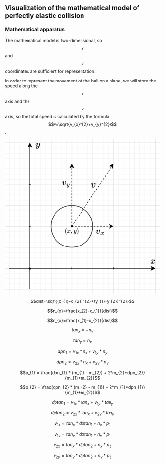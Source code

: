 ## Visualization of the mathematical model of perfectly elastic collision

### Mathematical apparatus

The mathematical model is two-dimensional, so $$x$$ and $$y$$ coordinates are sufficient for representation.

In order to represent the movement of the ball on a plane, we will store the speed along the $$x$$ axis and the $$y$$ axis, so the total speed is calculated by the formula $$v=\sqrt{v_{x}^{2}+v_{y}^{2}}$$.

![img](img/ball_representation.png)

$$dist=\sqrt{(x_{1}-x_{2})^{2}+(y_{1}-y_{2})^{2}}$$

$$n_{x}=\frac{x_{2}-x_{1}}{dist}$$

$$n_{x}=\frac{x_{1}-x_{2}}{dist}$$

$$tan_{x}=-n_{y}$$

$$tan_{y}=n_{x}$$

$$dpn_{1}=v_{1x}*n_{x}+v_{1y}*n_{y}$$

$$dpn_{2}=v_{2x}*n_{x}+v_{2y}*n_{y}$$

$$p_{1} = \frac{dpn_{1} * (m_{1} - m_{2}) + 2*m_{2}*dpn_{2}}{m_{1}+m_{2}}$$

$$p_{2} = \frac{dpn_{2} * (m_{2} - m_{1}) + 2*m_{1}*dpn_{1}}{m_{1}+m_{2}}$$

$$dptan_{1}=v_{1x}*tan_{x}+v_{1y}*tan_{y}$$

$$dptan_{2}=v_{2x}*tan_{x}+v_{2y}*tan_{y}$$

$$v_{1x}=tan_{x}*dptan_{1}+n_{x}*p_{1}$$

$$v_{1y}=tan_{y}*dptan_{1}+n_{y}*p_{1}$$

$$v_{2x}=tan_{x}*dptan_{2}+n_{x}*p_{2}$$

$$v_{2y}=tan_{y}*dptan_{2}+n_{y}*p_{2}$$
